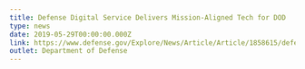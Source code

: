 ```yaml
---
title: Defense Digital Service Delivers Mission-Aligned Tech for DOD
type: news
date: 2019-05-29T00:00:00.000Z
link: https://www.defense.gov/Explore/News/Article/Article/1858615/defense-digital-service-delivers-mission-aligned-tech-for-dod/
outlet: Department of Defense
---
```

